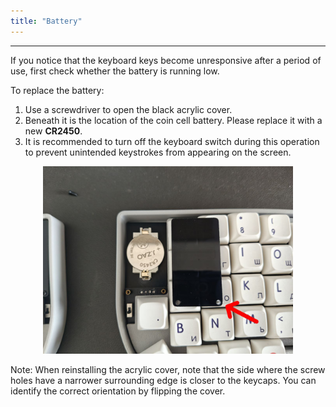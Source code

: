 ```yaml
---
title: "Battery"
---
```


---

If you notice that the keyboard keys become unresponsive after a period of use, first check whether the battery is running low.

To replace the battery:

1. Use a screwdriver to open the black acrylic cover.
2. Beneath it is the location of the coin cell battery. Please replace it with a new **CR2450**.
3. It is recommended to turn off the keyboard switch during this operation to prevent unintended keystrokes from appearing on the screen.

<p align="center">
  <img src="bat.jpg" alt="battery replacement" width="400">
</p>

Note: When reinstalling the acrylic cover, note that the side where the screw holes have a narrower surrounding edge is closer to the keycaps.
You can identify the correct orientation by flipping the cover.
